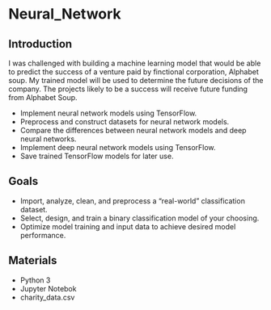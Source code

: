 # Neural_Network
## Introduction

I was challenged with building a machine learning model that would be able to predict the success of a venture paid by finctional corporation, Alphabet soup. My trained model will be used to determine the future decisions of the company. The projects likely to be a success will receive future funding from Alphabet Soup.

- Implement neural network models using TensorFlow. <br>
- Preprocess and construct datasets for neural network models. <br>
- Compare the differences between neural network models and deep neural networks. <br>
- Implement deep neural network models using TensorFlow. <br>
- Save trained TensorFlow models for later use. <br>

## Goals
- Import, analyze, clean, and preprocess a “real-world” classification dataset. <br>
- Select, design, and train a binary classification model of your choosing. <br>
- Optimize model training and input data to achieve desired model performance. <br>

## Materials
- Python 3 <br>
- Jupyter Notebok <br>
- charity_data.csv <br>
